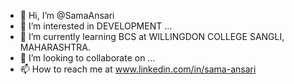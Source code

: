 - 👋 Hi, I’m @SamaAnsari
- 👀 I’m interested in DEVELOPMENT ...
- 🌱 I’m currently learning BCS at WILLINGDON COLLEGE SANGLI, MAHARASHTRA.
- 💞️ I’m looking to collaborate on ...
- 📫 How to reach me at www.linkedin.com/in/sama-ansari

<!---
SamaAnsari/SamaAnsari is a ✨ special ✨ repository because its `README.md` (this file) appears on your GitHub profile.
You can click the Preview link to take a look at your changes.
--->
